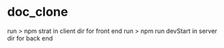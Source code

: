 # doc_clone

run > npm strat  in client dir for front end 
run > npm run devStart in server dir for back end
